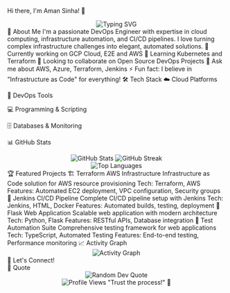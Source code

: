 Hi there, I'm Aman Sinha! 👋
<div align="center"> <img src="https://readme-typing-svg.herokuapp.com?font=Fira+Code&size=22&duration=3000&pause=1000&color=00D8FF&center=true&vCenter=true&width=435&lines=DevOps+Engineer;Cloud+Enthusiast;AWS+%7C+Azure+Expert;Automation+Advocate" alt="Typing SVG" /> </div>
🚀 About Me
I'm a passionate DevOps Engineer with expertise in cloud computing, infrastructure automation, and CI/CD pipelines. I love turning complex infrastructure challenges into elegant, automated solutions.
🔭 Currently working on GCP Cloud, E2E and AWS
🌱 Learning Kubernetes and Terraform
👯 Looking to collaborate on Open Source DevOps Projects
💬 Ask me about AWS, Azure, Terraform, Jenkins
⚡ Fun fact: I believe in "Infrastructure as Code" for everything!
🛠️ Tech Stack
☁️ Cloud Platforms
 
🔧 DevOps Tools
   
💻 Programming & Scripting
   
🗄️ Databases & Monitoring
 
📊 GitHub Stats
<div align="center"> <img src="https://github-readme-stats.vercel.app/api?username=I-AMANSINHA&theme=radical&hide_border=false&include_all_commits=true&count_private=false" alt="GitHub Stats" /> <img src="https://github-readme-streak-stats.herokuapp.com/?user=I-AMANSINHA&theme=radical&hide_border=false" alt="GitHub Streak" /> </div> <div align="center"> <img src="https://github-readme-stats.vercel.app/api/top-langs/?username=I-AMANSINHA&theme=radical&hide_border=false&include_all_commits=true&count_private=false&layout=compact" alt="Top Languages" /> </div>
🏆 Featured Projects
🏗️ Terraform AWS Infrastructure
Infrastructure as Code solution for AWS resource provisioning
Tech: Terraform, AWS
Features: Automated EC2 deployment, VPC configuration, Security groups
🔄 Jenkins CI/CD Pipeline
Complete CI/CD pipeline setup with Jenkins
Tech: Jenkins, HTML, Docker
Features: Automated builds, testing, deployment
📱 Flask Web Application
Scalable web application with modern architecture
Tech: Python, Flask
Features: RESTful APIs, Database integration
🧪 Test Automation Suite
Comprehensive testing framework for web applications
Tech: TypeScript, Automated Testing
Features: End-to-end testing, Performance monitoring
📈 Activity Graph
<div align="center"> <img src="https://github-readme-activity-graph.vercel.app/graph?username=I-AMANSINHA&theme=redical&hide_border=true" alt="Activity Graph" /> </div>
🤝 Let's Connect!
<div align="center">
   
</div>
💭 Quote
<div align="center"> <img src="https://quotes-github-readme.vercel.app/api?type=horizontal&theme=radical" alt="Random Dev Quote" /> </div> <div align="center"> <img src="https://komarev.com/ghpvc/?username=I-AMANSINHA&style=flat-square&color=blue" alt="Profile Views" />
"Trust the process!" 🚀
</div>


<!--
**I-AMANSINHA/I-AMANSINHA** is a ✨ _special_ ✨ repository because its `README.md` (this file) appears on your GitHub profile.

Here are some ideas to get you started:

- 🔭 I’m currently working on ...
- 🌱 I’m currently learning ...
- 👯 I’m looking to collaborate on ...
- 🤔 I’m looking for help with ...
- 💬 Ask me about ...
- 📫 How to reach me: ...
- 😄 Pronouns: ...
- ⚡ Fun fact: ...
-->
